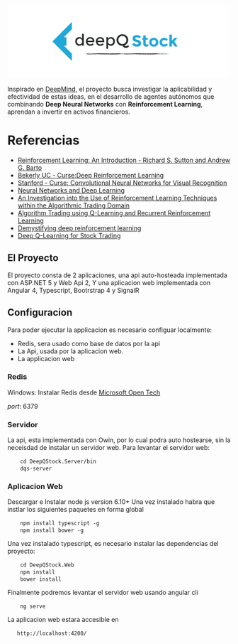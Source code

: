 ![DeepQ Stock](https://raw.githubusercontent.com/jcaramello/deepQ-stock/master/DeepQStock.Web/src/img/logo.png)

Inspirado en [DeepMind](https://deepmind.com/research/dqn/),
el proyecto busca investigar la aplicabilidad y efectividad de estas ideas, 
en el desarrollo de agentes autónomos que combinando **Deep Neural Networks** con
**Reinforcement Learning**, aprendan a invertir en activos financieros.

# Referencias
 
 * [Reinforcement Learning: An Introduction - Richard S. Sutton and Andrew G. Barto](http://people.inf.elte.hu/lorincz/Files/RL_2006/SuttonBook.pdf)
 * [Bekerly UC - Curse:Deep Reinforcement Learning](http://rll.berkeley.edu/deeprlcourse/)
 * [Stanford - Curse: Convolutional Neural Networks for Visual Recognition](http://karpathy.github.io/2016/05/31/rl/)   
 * [Neural Networks and Deep Learning](http://neuralnetworksanddeeplearning.com/)
 * [An Investigation into the Use of Reinforcement Learning Techniques within the Algorithmic Trading Domain](http://www.doc.ic.ac.uk/teaching/distinguished-projects/2015/j.cumming.pdf)
 * [Algorithm Trading using Q-Learning and Recurrent Reinforcement Learning](http://cs229.stanford.edu/proj2009/LvDuZhai.pdf)
 * [Demystifying deep reinforcement learning](http://neuro.cs.ut.ee/demystifying-deep-reinforcement-learning/)
 * [Deep Q-Learning for Stock Trading](http://hallvardnydal.github.io/2016/03/12/deep_q/)
 
## El Proyecto

El proyecto consta de 2 aplicaciones, una api auto-hosteada implementada con ASP.NET 5 y Web Api 2,
Y una aplicacion web implementada con Angular 4, Typescript, Bootrstrap 4 y SignalR

## Configuracion

Para poder ejecutar la applicacion es necesario configuar localmente:

* Redis, sera usado como base de datos por la api
* La Api, usada por la aplicacion web.
* La applicacion web

### Redis

Windows: Instalar Redis desde [Microsoft Open Tech](https://msopentech.com/blog/2015/03/03/redis-windows-2-8-19-released/)

*port*: 6379

### Servidor 

La api, esta implementada con Owin, por lo cual podra auto hostearse, sin la neceisdad de instalar un servidor web.
Para levantar el servidor web:

```
    cd DeepQStock.Server/bin
    dqs-server
```

### Aplicacion Web

Descargar e Instalar node js version 6.10+
Una vez instalado habra que instlar los siguientes paquetes en forma global

```
    npm install typescript -g    
    npm install bower -g
```

Una vez instalado typescript, es necesario instalar las dependencias del proyecto:
```
    cd DeepQStock.Web
    npm install
    bower install
```
Finalmente podremos levantar el servidor web usando angular cli
```
    ng serve
```
La aplicacion web estara accesible en 

```
   http://localhost:4200/
```